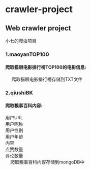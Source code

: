 # crawler-project

<h2>Web crawler project</h2>

小七的爬虫项目</br>
  <h3>1.maoyanTOP100</h3>
   <h4> 爬取猫眼电影排行榜TOP100的电影信息:</h4>
      爬取猫眼电影排行榜存储到TXT文件</br>
      
  <h3>2.qiushiBK</h3>
   <h4>爬取糗事百科内容:</h4>
        用户URL</br>
        用户昵称</br>
        用户性别</br>
        用户年龄</br>
        内容</br>
        点赞数量</br>
        评论数量</br>
      爬取糗事百科内容存储到mongoDB中</br>


